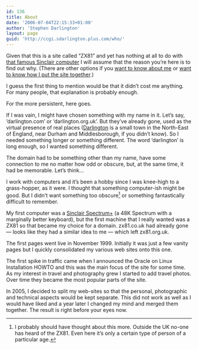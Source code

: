```yaml
---
id: 136
title: About
date: '2006-07-04T22:15:33+01:00'
author: 'Stephen Darlington'
layout: page
guid: 'http://ccgi.sdarlington.plus.com/who/'
---
```


Given that this is a site called “ZX81” and yet has nothing at all to do with [that famous Sinclair computer](http://www.old-computers.com/museum/computer.asp?st=1&c=263 "ZX81") I will assume that the reason you’re here is to find out why. (There are other options if you [want to know about me](/about/about-me/ "About Me") or [want to know how I put the site together](/about/about-this-domain/ "About ZX81.org.uk").)

I guess the first thing to mention would be that it didn’t cost me anything. For many people, that explanation is probably enough.

For the more persistent, here goes.

If I was vain, I might have chosen something with my name in it. Let’s say, ‘darlington.com’ or ‘darlington.org.uk’. But they’ve already gone, used as the virtual presence of real places ([Darlington](http://en.wikipedia.org/wiki/Darlington "The Other Darlington") is a small town in the North-East of England, near Durham and Middlesborough, if you didn’t know). So I needed something longer or something different. The word ‘darlington’ is long enough, so I wanted something different.

The domain had to be something other than my name, have some connection to me no matter how odd or obscure, but, at the same time, it had be memorable. Let’s think…

I work with computers and it’s been a hobby since I was knee-high to a grass-hopper, as it were. I thought that something computer-ish might be good. But I didn’t want something too obscure[^1] or something fantastically difficult to remember.

My first computer was a [Sinclair Spectrum+](https://en.wikipedia.org/wiki/ZX_Spectrum#ZX_Spectrum+) (a 48K Spectrum with a marginally better keyboard), but the first machine that I really wanted was a ZX81 so that became my choice for a domain. zx81.co.uk had already gone — looks like they had a similar idea to me — which left zx81.org.uk.

The first pages went live in November 1999. Initially it was just a few vanity pages but I quickly consolidated my various web sites onto this one.

The first spike in traffic came when I announced the Oracle on Linux Installation HOWTO and this was the main focus of the site for some time. As my interest in travel and photography grew I started to add travel photos. Over time they became the most popular parts of the site.

In 2005, I decided to split my web-sites so that the personal, photographic and technical aspects would be kept separate. This did not work as well as I would have liked and a year later I changed my mind and merged them together. The result is right before your eyes now.

[^1]:  I probably should have thought about this more. Outside the UK no-one has heard of the ZX81. Even here it’s only a certain type of person of a particular age.